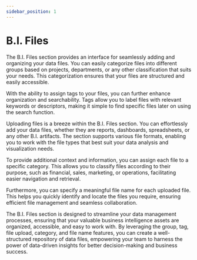 ```yaml
---
sidebar_position: 1
---
```


# B.I. Files


The B.I. Files section provides an interface for seamlessly adding and organizing your data files. You can easily categorize files into different groups based on projects, departments, or any other classification that suits your needs. This categorization ensures that your files are structured and easily accessible.

With the ability to assign tags to your files, you can further enhance organization and searchability. Tags allow you to label files with relevant keywords or descriptors, making it simple to find specific files later on using the search function.

Uploading files is a breeze within the B.I. Files section. You can effortlessly add your data files, whether they are reports, dashboards, spreadsheets, or any other B.I. artifacts. The section supports various file formats, enabling you to work with the file types that best suit your data analysis and visualization needs.

To provide additional context and information, you can assign each file to a specific category. This allows you to classify files according to their purpose, such as financial, sales, marketing, or operations, facilitating easier navigation and retrieval.

Furthermore, you can specify a meaningful file name for each uploaded file. This helps you quickly identify and locate the files you require, ensuring efficient file management and seamless collaboration.

The B.I. Files section is designed to streamline your data management processes, ensuring that your valuable business intelligence assets are organized, accessible, and easy to work with. By leveraging the group, tag, file upload, category, and file name features, you can create a well-structured repository of data files, empowering your team to harness the power of data-driven insights for better decision-making and business success.